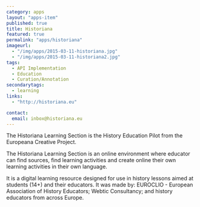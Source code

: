 ```yaml
---
category: apps
layout: "apps-item"
published: true
title: Historiana
featured: true
permalink: "apps/historiana"
imageurl: 
  - "/img/apps/2015-03-11-historiana.jpg"
  - "/img/apps/2015-03-11-historiana2.jpg"
tags: 
  - API Implementation
  - Education
  - Curation/Annotation
secondarytags:
  - learning
links: 
  - "http://historiana.eu"

contact: 
  email: inbox@historiana.eu
---
```

The Historiana Learning Section is the History Education Pilot from the Europeana Creative Project.

The Historiana Learning Section is an online environment where educator can find sources, find learning activities and create online their own learning activities in their own language.

It is a digital learning resource designed for use in history lessons aimed at students (14+) and their educators. It was made by: EUROCLIO - European Association of History Educators; Webtic Consultancy; and history educators from across Europe. 